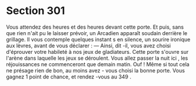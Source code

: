 # Section 301

Vous attendez des heures et des heures devant cette porte. Et
puis, sans que rien n'ait pu le laisser prévoir, un Arcadien
apparaît soudain derrière le grillage. Il vous contemple quelques
instant s en silence, un sourire ironique aux lèvres, avant de vous
déclarer :
— Ainsi, dit -il, vous avez choisi d'éprouver votre habileté à nos
jeux de gladiateurs. Cette porte s'ouvre sur l'arène dans laquelle
les jeux se déroulent. Vous allez passer la nuit ici , les
réjouissances ne commenceront que demain matin.
Ouf ! Même si tout cela ne présage rien de bon, au moins avez -
vous choisi la bonne porte. Vous gagnez 1 point de chance,  et
rendez -vous au 349 .